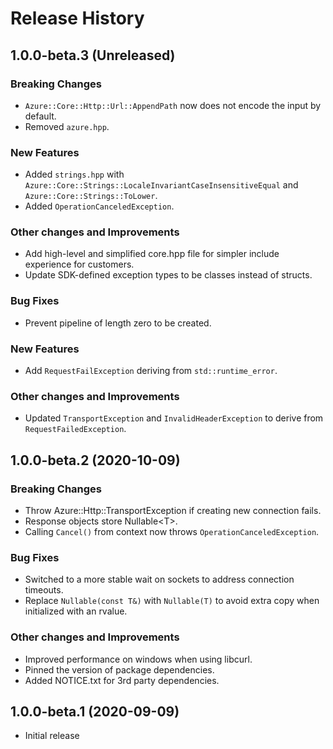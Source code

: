 # Release History

## 1.0.0-beta.3 (Unreleased)

### Breaking Changes

- `Azure::Core::Http::Url::AppendPath` now does not encode the input by default.
- Removed `azure.hpp`.

### New Features
- Added `strings.hpp` with `Azure::Core::Strings::LocaleInvariantCaseInsensitiveEqual` and `Azure::Core::Strings::ToLower`.
- Added `OperationCanceledException`.

### Other changes and Improvements

- Add high-level and simplified core.hpp file for simpler include experience for customers.
- Update SDK-defined exception types to be classes instead of structs.

### Bug Fixes

- Prevent pipeline of length zero to be created.

### New Features

- Add `RequestFailException` deriving from `std::runtime_error`.

### Other changes and Improvements

- Updated `TransportException` and `InvalidHeaderException` to derive from `RequestFailedException`.

## 1.0.0-beta.2 (2020-10-09)

### Breaking Changes

- Throw Azure::Http::TransportException if creating new connection fails.
- Response objects store Nullable\<T\>.
- Calling `Cancel()` from context now throws `OperationCanceledException`.

### Bug Fixes

- Switched to a more stable wait on sockets to address connection timeouts.
- Replace `Nullable(const T&)` with `Nullable(T)` to avoid extra copy when initialized with an rvalue.

### Other changes and Improvements

- Improved performance on windows when using libcurl.
- Pinned the version of package dependencies.
- Added NOTICE.txt for 3rd party dependencies.

## 1.0.0-beta.1 (2020-09-09)

- Initial release
